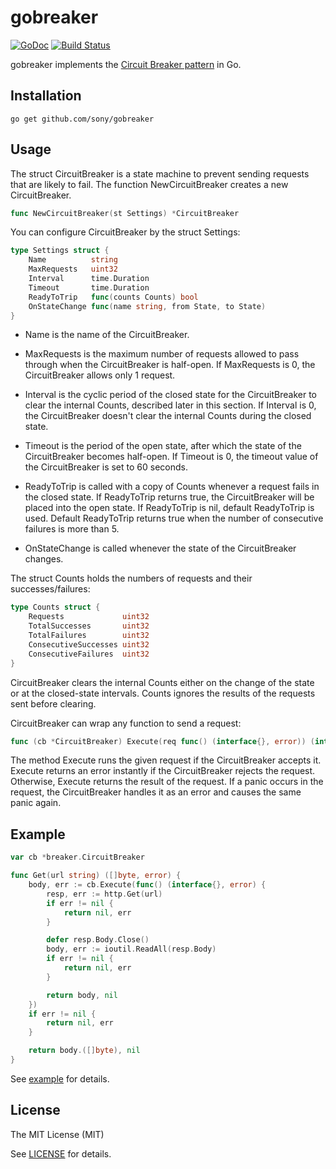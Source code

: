 gobreaker
=========

[![GoDoc](https://godoc.org/github.com/sony/gobreaker?status.png)](http://godoc.org/github.com/sony/gobreaker)
[![Build Status](https://travis-ci.org/sony/gobreaker.svg?branch=master)](https://travis-ci.org/sony/gobreaker)

gobreaker implements the [Circuit Breaker pattern](https://msdn.microsoft.com/en-us/library/dn589784.aspx) in Go.

Installation
------------

```
go get github.com/sony/gobreaker
```

Usage
-----

The struct CircuitBreaker is a state machine to prevent sending requests that are likely to fail.
The function NewCircuitBreaker creates a new CircuitBreaker.

```go
func NewCircuitBreaker(st Settings) *CircuitBreaker
```

You can configure CircuitBreaker by the struct Settings:

```go
type Settings struct {
	Name          string
	MaxRequests   uint32
	Interval      time.Duration
	Timeout       time.Duration
	ReadyToTrip   func(counts Counts) bool
	OnStateChange func(name string, from State, to State)
}
```

- Name is the name of the CircuitBreaker.

- MaxRequests is the maximum number of requests allowed to pass through
  when the CircuitBreaker is half-open.
  If MaxRequests is 0, the CircuitBreaker allows only 1 request.

- Interval is the cyclic period of the closed state
  for the CircuitBreaker to clear the internal Counts, described later in this section.
  If Interval is 0, the CircuitBreaker doesn't clear the internal Counts during the closed state.

- Timeout is the period of the open state,
  after which the state of the CircuitBreaker becomes half-open.
  If Timeout is 0, the timeout value of the CircuitBreaker is set to 60 seconds.

- ReadyToTrip is called with a copy of Counts whenever a request fails in the closed state.
  If ReadyToTrip returns true, the CircuitBreaker will be placed into the open state.
  If ReadyToTrip is nil, default ReadyToTrip is used.
  Default ReadyToTrip returns true when the number of consecutive failures is more than 5.

- OnStateChange is called whenever the state of the CircuitBreaker changes.

The struct Counts holds the numbers of requests and their successes/failures:

```go
type Counts struct {
	Requests             uint32
	TotalSuccesses       uint32
	TotalFailures        uint32
	ConsecutiveSuccesses uint32
	ConsecutiveFailures  uint32
}
```

CircuitBreaker clears the internal Counts either
on the change of the state or at the closed-state intervals.
Counts ignores the results of the requests sent before clearing.

CircuitBreaker can wrap any function to send a request:

```go
func (cb *CircuitBreaker) Execute(req func() (interface{}, error)) (interface{}, error)
```

The method Execute runs the given request if the CircuitBreaker accepts it.
Execute returns an error instantly if the CircuitBreaker rejects the request.
Otherwise, Execute returns the result of the request.
If a panic occurs in the request, the CircuitBreaker handles it as an error
and causes the same panic again.

Example
-------

```go
var cb *breaker.CircuitBreaker

func Get(url string) ([]byte, error) {
	body, err := cb.Execute(func() (interface{}, error) {
		resp, err := http.Get(url)
		if err != nil {
			return nil, err
		}

		defer resp.Body.Close()
		body, err := ioutil.ReadAll(resp.Body)
		if err != nil {
			return nil, err
		}

		return body, nil
	})
	if err != nil {
		return nil, err
	}

	return body.([]byte), nil
}
```

See [example](https://github.com/sony/gobreaker/blob/master/example) for details.

License
-------

The MIT License (MIT)

See [LICENSE](https://github.com/sony/gobreaker/blob/master/LICENSE) for details.
